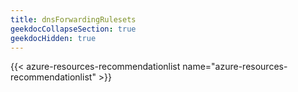 ```yaml
---
title: dnsForwardingRulesets
geekdocCollapseSection: true
geekdocHidden: true
---
```


{{< azure-resources-recommendationlist name="azure-resources-recommendationlist" >}}
